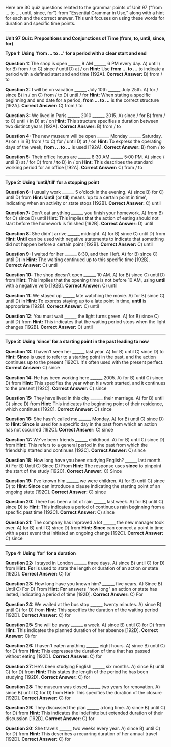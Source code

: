 Here are 30 quiz questions related to the grammar points of Unit 97 ("from ... to ..., until, since, for") from "Essential Grammar in Use," along with a hint for each and the correct answer. This unit focuses on using these words for duration and specific time points.

---

**Unit 97 Quiz: Prepositions and Conjunctions of Time (from, to, until, since, for)**

**Type 1: Using 'from ... to ...' for a period with a clear start and end**

**Question 1:** The shop is open ______ 9 AM ______ 6 PM every day.
A) until / for
B) from / to
C) since / until
D) at / on
**Hint:** Use **from ... to ...** to indicate a period with a defined start and end time [192A].
****Correct Answer:**** B) from / to

**Question 2:** I will be on vacation ______ July 10th ______ July 25th.
A) for / since
B) in / on
C) from / to
D) until / for
**Hint:** When stating a specific beginning and end date for a period, **from ... to ...** is the correct structure [192A].
****Correct Answer:**** C) from / to

**Question 3:** We lived in Paris ______ 2010 ______ 2015.
A) since / for
B) from / to
C) until / in
D) at / on
**Hint:** This structure specifies a duration between two distinct years [192A].
****Correct Answer:**** B) from / to

**Question 4:** The new museum will be open ______ Monday ______ Saturday.
A) on / in
B) from / to
C) for / until
D) at / on
**Hint:** To express the operating days of the week, **from ... to ...** is used [192A].
****Correct Answer:**** B) from / to

**Question 5:** Their office hours are ______ 8:30 AM ______ 5:00 PM.
A) since / until
B) at / for
C) from / to
D) in / on
**Hint:** This describes the standard working period for an office [192A].
****Correct Answer:**** C) from / to

---

**Type 2: Using 'until/till' for a stopping point**

**Question 6:** I usually work ______ 5 o'clock in the evening.
A) since
B) for
C) until
D) from
**Hint:** **Until** (or **till**) means 'up to a certain point in time', indicating when an activity or state stops [192B].
****Correct Answer:**** C) until

**Question 7:** Don't eat anything ______ you finish your homework.
A) from
B) for
C) since
D) until
**Hint:** This implies that the action of eating should not start before the homework is finished [192B].
****Correct Answer:**** D) until

**Question 8:** She didn't arrive ______ midnight.
A) for
B) since
C) until
D) from
**Hint:** **Until** can be used with negative statements to indicate that something did not happen before a certain point [192B].
****Correct Answer:**** C) until

**Question 9:** I waited for her ______ 8:30, and then I left.
A) for
B) since
C) until
D) in
**Hint:** The waiting continued up to this specific time [192B].
****Correct Answer:**** C) until

**Question 10:** The shop doesn't open ______ 10 AM.
A) for
B) since
C) until
D) from
**Hint:** This implies that the opening time is not before 10 AM, using **until** with a negative verb [192B].
****Correct Answer:**** C) until

**Question 11:** We stayed up ______ late watching the movie.
A) for
B) since
C) until
D) in
**Hint:** To express staying up to a late point in time, **until** is appropriate [192B].
****Correct Answer:**** C) until

**Question 12:** You must wait ______ the light turns green.
A) for
B) since
C) until
D) from
**Hint:** This indicates that the waiting period stops when the light changes [192B].
****Correct Answer:**** C) until

---

**Type 3: Using 'since' for a starting point in the past leading to now**

**Question 13:** I haven't seen her ______ last year.
A) for
B) until
C) since
D) to
**Hint:** **Since** is used to refer to a starting point in the past, and the action continues up to the present [192C]. It's often used with the present perfect.
****Correct Answer:**** C) since

**Question 14:** He has been working here ______ 2005.
A) for
B) until
C) since
D) from
**Hint:** This specifies the year when his work started, and it continues to the present [192C].
****Correct Answer:**** C) since

**Question 15:** They have lived in this city ______ their marriage.
A) for
B) until
C) since
D) from
**Hint:** This indicates the beginning point of their residence, which continues [192C].
****Correct Answer:**** C) since

**Question 16:** She hasn't called me ______ Monday.
A) for
B) until
C) since
D) to
**Hint:** **Since** is used for a specific day in the past from which an action has not occurred [192C].
****Correct Answer:**** C) since

**Question 17:** We've been friends ______ childhood.
A) for
B) until
C) since
D) from
**Hint:** This refers to a general period in the past from which the friendship started and continues [192C].
****Correct Answer:**** C) since

**Question 18:** How long have you been studying English? ______ last month.
A) For
B) Until
C) Since
D) From
**Hint:** The response uses **since** to pinpoint the start of the study [192C].
****Correct Answer:**** C) Since

**Question 19:** I've known him ______ we were children.
A) for
B) until
C) since
D) to
**Hint:** **Since** can introduce a clause indicating the starting point of an ongoing state [192C].
****Correct Answer:**** C) since

**Question 20:** There has been a lot of rain ______ last week.
A) for
B) until
C) since
D) to
**Hint:** This indicates a period of continuous rain beginning from a specific past time [192C].
****Correct Answer:**** C) since

**Question 21:** The company has improved a lot ______ the new manager took over.
A) for
B) until
C) since
D) from
**Hint:** **Since** can connect a point in time with a past event that initiated an ongoing change [192C].
****Correct Answer:**** C) since

---

**Type 4: Using 'for' for a duration**

**Question 22:** I stayed in London ______ three days.
A) since
B) until
C) for
D) from
**Hint:** **For** is used to state the length or duration of an action or state [192D].
****Correct Answer:**** C) for

**Question 23:** How long have you known him? ______ five years.
A) Since
B) Until
C) For
D) From
**Hint:** **For** answers "how long" an action or state has lasted, indicating a period of time [192D].
****Correct Answer:**** C) For

**Question 24:** We waited at the bus stop ______ twenty minutes.
A) since
B) until
C) for
D) from
**Hint:** This specifies the duration of the waiting period [192D].
****Correct Answer:**** C) for

**Question 25:** She will be away ______ a week.
A) since
B) until
C) for
D) from
**Hint:** This indicates the planned duration of her absence [192D].
****Correct Answer:**** C) for

**Question 26:** I haven't eaten anything ______ eight hours.
A) since
B) until
C) for
D) from
**Hint:** This expresses the duration of time that has passed without eating [192D].
****Correct Answer:**** C) for

**Question 27:** He's been studying English ______ six months.
A) since
B) until
C) for
D) from
**Hint:** This states the length of the period he has been studying [192D].
****Correct Answer:**** C) for

**Question 28:** The museum was closed ______ two years for renovation.
A) since
B) until
C) for
D) from
**Hint:** This specifies the duration of the closure [192D].
****Correct Answer:**** C) for

**Question 29:** They discussed the plan ______ a long time.
A) since
B) until
C) for
D) from
**Hint:** This indicates the indefinite but extended duration of their discussion [192D].
****Correct Answer:**** C) for

**Question 30:** She travels ______ two weeks every year.
A) since
B) until
C) for
D) from
**Hint:** This describes a recurring duration of her annual travel [192D].
****Correct Answer:**** C) for